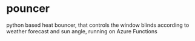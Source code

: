 # pouncer

python based heat bouncer, that controls the window blinds according to weather forecast and sun angle, running on Azure Functions